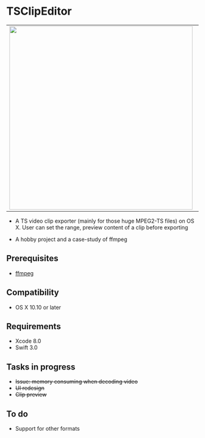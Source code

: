 # TSClipEditor
<p align="center">
  <table border="0"><tr><td><img src="https://github.com/shion0111/TSClipEditor/blob/master/screen/v1.jpeg" width="480"/></td><td><img src="https://github.com/shion0111/TSClipEditor/blob/master/screen/v2.jpeg" width="480"/></td></tr></table>
</p>

* A TS video clip exporter (mainly for those huge MPEG2-TS files) on OS X. User can set the range, preview content of a clip before exporting

* A hobby project and a case-study of ffmpeg

## Prerequisites
- [ffmpeg](https://github.com/FFmpeg)

## Compatibility
- OS X 10.10 or later

## Requirements
- Xcode 8.0
- Swift 3.0

## Tasks in progress
- ~~Issue: memory consuming when decoding video~~
- ~~UI redesign~~ 
- ~~Clip preview~~ 

## To do
- Support for other formats


